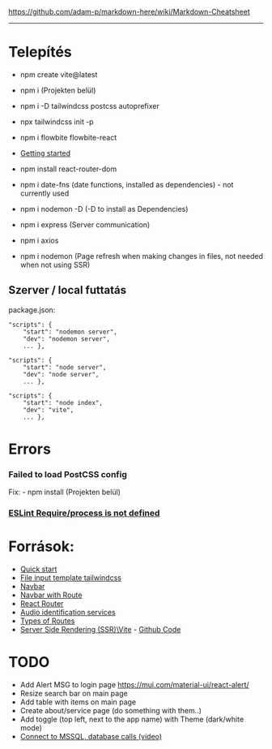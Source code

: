 https://github.com/adam-p/markdown-here/wiki/Markdown-Cheatsheet
___
# Telepítés
- npm create vite@latest
- npm i (Projekten belül)

- npm i -D tailwindcss postcss autoprefixer
- npx tailwindcss init -p

- npm i flowbite flowbite-react
- [Getting started](https://flowbite.com/docs/getting-started/react/)

- npm install react-router-dom
- npm i date-fns  (date functions, installed as dependencies) - not currently used
- npm i nodemon -D (-D to install as Dependencies)
- npm i express (Server communication)
- npm i axios
- npm i nodemon (Page refresh when making changes in files, not needed when not using SSR)

## Szerver / local futtatás
package.json:
```
"scripts": {
    "start": "nodemon server",
    "dev": "nodemon server",
    ... },

"scripts": {
    "start": "node server",
    "dev": "node server",
    ... },

"scripts": {
    "start": "node index",
    "dev": "vite",
    ... },
```

# Errors

### Failed to load PostCSS config

Fix:  - npm install (Projekten belül)

### [ESLint Require/process is not defined](https://stackoverflow.com/questions/50894000/eslint-process-is-not-defined)

# Források:
- [Quick start](https://react.dev/learn)
- [File input template tailwindcss](https://flowbite.com/docs/forms/file-input/)
- [Navbar](https://flowbite.com/docs/components/navbar/)
- [Navbar with Route](https://github.com/CodeCompleteYT/react-navbar)
- [React Router](https://www.w3schools.com/react/react_router.asp)
- [Audio identification services](https://acoustid.biz/)
- [Types of Routes](https://www.geeksforgeeks.org/reactjs-types-of-routers/)
- [Server Side Rendering (SSR)\Vite](https://vitejs.dev/guide/ssr) - [Github Code](https://github.com/bluwy/create-vite-extra/blob/master/template-ssr-react/package.json)

# TODO
- Add Alert MSG to login page https://mui.com/material-ui/react-alert/
- Resize search bar on main page
- Add table with items on main page
- Create about/service page (do something with them..)
- Add toggle (top left, next to the app name) with Theme (dark/white mode)
- [Connect to MSSQL, database calls (video)](https://www.youtube.com/watch?v=Uh2JCSUjA_E&t=4s)
